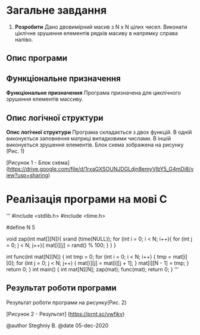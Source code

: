 # Загальне завдання

1. **Розробити** 
Дано двовимірний масив з N x N цілих чисел. Виконати ціклічне зрушення елементів рядків масиву в напрямку справа наліво.

## Опис програми

## Функціональне призначення
**Функціональне призначення**
Програма призначена для циклічного зрушення елементів массиву.

## Опис логічної структури
**Опис логічної структури**
Програма складається з двох функцій. В одній виконується заповнення матриці випадковими числами. В іншій виконується зрушення елементів.
Блок схема зображена на рисунку (Рис. 1) 

[Рисунок 1 - Блок схема] 
(https://drive.google.com/file/d/1rxaGXSOUNJDGLdjn8emyVIbY5_G4mDi8/view?usp=sharing)
				  
# Реалізація програми на мові С
‘‘‘
#include <stdlib.h>
#include <time.h>

#define N 5

void zap(int mat[][N]){
	srand (time(NULL));
	for (int i = 0; i < N; i++){
	for (int j = 0; j < N; j++){
	mat[i][j] = rand() % 100;
	}
	}
}

int func(int mat[N][N]) {
    int tmp = 0; 
    for (int i = 0; i < N; i++) { 
        tmp = mat[i][0];
        for (int j = 0; j < N; j++) {
            mat[i][j] = mat[i][j + 1];
        }
        mat[i][N - 1] = tmp;
    }
    return 0;
}
int main()
{
    int mat[N][N];
    zap(mat);
    func(mat);
    return 0;
}
‘‘‘
## Результат роботи програми
Результат роботи програми на рисунку(Рис. 2) 

[Рисунок 2 - Результат]
(https://prnt.sc/vwfikv)


@author Steghniy B.
@date 05-dec-2020


